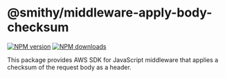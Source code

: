 # @smithy/middleware-apply-body-checksum

[![NPM version](https://img.shields.io/npm/v/@smithy/middleware-apply-body-checksum/latest.svg)](https://www.npmjs.com/package/@smithy/middleware-apply-body-checksum)
[![NPM downloads](https://img.shields.io/npm/dm/@smithy/middleware-apply-body-checksum.svg)](https://www.npmjs.com/package/@smithy/middleware-apply-body-checksum)

This package provides AWS SDK for JavaScript middleware that applies a checksum
of the request body as a header.
